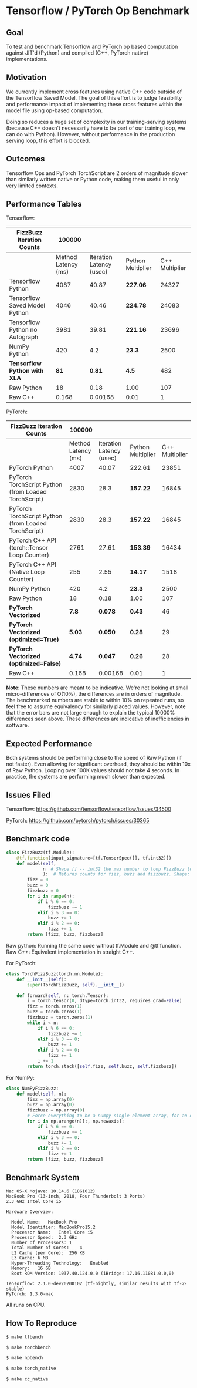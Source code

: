 Tensorflow / PyTorch Op Benchmark
=================================

Goal
----
To test and benchmark Tensorflow and PyTorch op based computation
against JIT'd (Python) and compiled (C++, PyTorch native) implementations.

Motivation
----------
We currently implement cross features using native C++ code outside of
the Tensorflow Saved Model. The goal of this effort is to judge
feasibility and performance impact of implementing these cross
features within the model file using op-based computation.

Doing so reduces a huge set of complexity in our training-serving systems
(because C++ doesn't necessarily have to be part of our training loop,
we can do with Python). However, without performance in the production
serving loop, this effort is blocked.

Outcomes
--------
Tensorflow Ops and PyTorch TorchScript are 2 orders of magnitude slower
than similarly written native or Python code, making them useful in only
very limited contexts.

Performance Tables
------------------

Tensorflow:

| FizzBuzz Iteration Counts      | 100000              |                          |                    |                |
| -------------------------      | -----------------   | -----------------------  | ------------------ | -------------  |
|                                | Method Latency (ms) | Iteration Latency (usec) | Python Multiplier  | C++ Multiplier |
| Tensorflow Python              | 4087                | 40.87                    | **227.06**         | 24327          |
| Tensorflow Saved Model Python  | 4046                | 40.46                    | **224.78**         | 24083          |
| Tensorflow Python no Autograph | 3981                | 39.81                    | **221.16**         | 23696          |
| NumPy Python                   | 420                 | 4.2                      | **23.3**           | 2500           |
| **Tensorflow Python with XLA** | **81**              | **0.81**                 | **4.5**            | 482            |
| Raw Python                     | 18                  | 0.18                     | 1.00               | 107            |
| Raw C++                        | 0.168               | 0.00168                  | 0.01               | 1              |

PyTorch:

| FizzBuzz Iteration Counts                            | 100000              |                          |                    |                |
| -------------------------                            | -----------------   | -----------------------  | ------------------ | -------------  |
|                                                      | Method Latency (ms) | Iteration Latency (usec) | Python Multiplier  | C++ Multiplier |
| PyTorch Python                                       | 4007                | 40.07                    | 222.61             | 23851          |
| PyTorch TorchScript Python (from Loaded TorchScript) | 2830                | 28.3                     | **157.22**         | 16845          |
| PyTorch TorchScript Python (from Loaded TorchScript) | 2830                | 28.3                     | **157.22**         | 16845          |
| PyTorch C++ API (torch::Tensor Loop Counter)         | 2761                | 27.61                    | **153.39**         | 16434          |
| PyTorch C++ API (Native Loop Counter)                | 255                 | 2.55                     | **14.17**          | 1518           |
| NumPy Python                                         | 420                 | 4.2                      | **23.3**           | 2500           |
| Raw Python                                           | 18                  | 0.18                     | 1.00               | 107            |
| **PyTorch Vectorized**                               | **7.8**             | **0.078**                | **0.43**           | 46             |
| **PyTorch Vectorized (optimized=True)**              | **5.03**            | **0.050**                | **0.28**           | 29             |
| **PyTorch Vectorized (optimized=False)**             | **4.74**            | **0.047**                | **0.26**           | 28             |
| Raw C++                                              | 0.168               | 0.00168                  | 0.01               | 1              |


**Note**: These numbers are meant to be indicative. We're not looking at small
micro-differences of O(10%), the differences are in orders of magnitude. The
benchmarked numbers are stable to within 10% on repeated runs, so feel free to
assume equivalency for similarly placed values. However, note that the
error bars are not large enough to explain the typical 10000% differences seen above.
These differences are indicative of inefficiencies in software.

Expected Performance
--------------------

Both systems should be performing close to the speed of Raw Python (if not faster).
Even allowing for significant overhead, they should be within 10x of Raw Python.
Looping over 100K values should not take 4 seconds.
In practice, the systems are performing much slower than expected.


Issues Filed
------------

Tensorflow: https://github.com/tensorflow/tensorflow/issues/34500

PyTorch: https://github.com/pytorch/pytorch/issues/30365


Benchmark code
--------------
```python
class FizzBuzz(tf.Module):
    @tf.function(input_signature=[tf.TensorSpec([], tf.int32)])
    def model(self,
              n  # Shape [] -- int32 the max number to loop FizzBuzz to
              ):  # Returns counts for fizz, buzz and fizzbuzz. Shape: [1] with length 3
        fizz = 0
        buzz = 0
        fizzbuzz = 0
        for i in range(n):
            if i % 6 == 0:
                fizzbuzz += 1
            elif i % 3 == 0:
                buzz += 1
            elif i % 2 == 0:
                fizz += 1
        return [fizz, buzz, fizzbuzz]
```
Raw python: Running the same code without tf.Module and @tf.function.
Raw C++: Equivalent implementation in straight C++.

For PyTorch:
```python
class TorchFizzBuzz(torch.nn.Module):
    def __init__(self):
        super(TorchFizzBuzz, self).__init__()

    def forward(self, n: torch.Tensor):
        i = torch.tensor(0, dtype=torch.int32, requires_grad=False)
        fizz = torch.zeros(1)
        buzz = torch.zeros(1)
        fizzbuzz = torch.zeros(1)
        while i < n:
            if i % 6 == 0:
                fizzbuzz += 1
            elif i % 3 == 0:
                buzz += 1
            elif i % 2 == 0:
                fizz += 1
            i += 1
        return torch.stack([self.fizz, self.buzz, self.fizzbuzz])
```

For NumPy:
```python
class NumPyFizzBuzz:
    def model(self, n):
        fizz = np.array(0)
        buzz = np.array(0)
        fizzbuzz = np.array(0)
        # Force everything to be a numpy single element array, for an even comparison
        for i in np.arange(n)[:, np.newaxis]:
            if i % 6 == 0:
                fizzbuzz += 1
            elif i % 3 == 0:
                buzz += 1
            elif i % 2 == 0:
                fizz += 1
        return [fizz, buzz, fizzbuzz]
```

Benchmark System
----------------

```
Mac OS-X Mojave: 10.14.6 (18G1012)
MacBook Pro (13-inch, 2018, Four Thunderbolt 3 Ports)
2.3 GHz Intel Core i5

Hardware Overview:

  Model Name:	MacBook Pro
  Model Identifier:	MacBookPro15,2
  Processor Name:	Intel Core i5
  Processor Speed:	2.3 GHz
  Number of Processors:	1
  Total Number of Cores:	4
  L2 Cache (per Core):	256 KB
  L3 Cache:	6 MB
  Hyper-Threading Technology:	Enabled
  Memory:	16 GB
  Boot ROM Version:	1037.40.124.0.0 (iBridge: 17.16.11081.0.0,0)
```

```
Tensorflow: 2.1.0-dev20200102 (tf-nightly, similar results with tf-2-stable)
PyTorch: 1.3.0-mac
```

All runs on CPU.

How To Reproduce
----------------

```bash
$ make tfbench
```

```bash
$ make torchbench
```

```bash
$ make npbench
```

```bash
$ make torch_native
```

```bash
$ make cc_native
```
